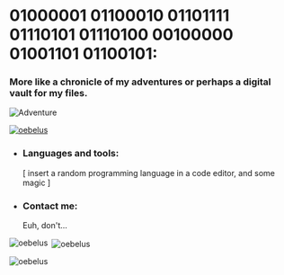 # 01000001 01100010 01101111 01110101 01110100 00100000 01001101 01100101: 
### More like a chronicle of my adventures or perhaps a digital vault for my files.
![Adventure](http://www.quiteunlikely.net/screencaps/albums/userpics/10001/jtb254.jpg)

<p align="left"> <a href="https://github.com/ryo-ma/github-profile-trophy"><img src="https://github-profile-trophy.vercel.app/?username=oebelus&theme=darkhub" alt="oebelus" /></a> </p>

- ### Languages and tools: 
     [ insert a random programming language in a code editor, and some magic ]
  
- ### Contact me:
     Euh, don't...

<p><img align="left" src="https://github-readme-stats.vercel.app/api/top-langs?username=oebelus&show_icons=true&locale=en&layout=compact&theme=darkhub" alt="oebelus" /></p>

<p>&nbsp;<img align="center" src="https://github-readme-stats.vercel.app/api?username=oebelus&show_icons=true&locale=en&theme=darkhub" alt="oebelus" /></p>

<p><img align="center" src="https://github-readme-streak-stats.herokuapp.com/?user=oebelus&theme=darkhub" alt="oebelus" /></p>
